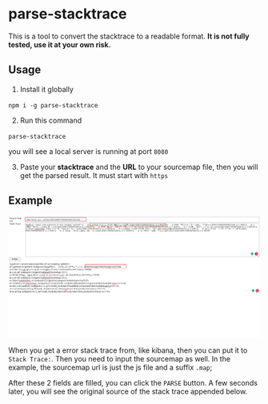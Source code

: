 # parse-stacktrace

This is a tool to convert the stacktrace to a readable format. **It is not fully tested, use it at your own risk.**

## Usage

1. Install it globally

`npm i -g parse-stacktrace`

2. Run this command

`parse-stacktrace`

you will see a local server is running at port `8080`

3. Paste your **stacktrace** and the **URL** to your sourcemap file, then you will get the parsed result. It must start with `https`

## Example

![example](./public/images/parse-stacktrace.png)

When you get a error stack trace from, like kibana, then you can put it to `Stack Trace:`. Then you need to input the sourcemap as well. In the example, the sourcemap url is just the js file and a suffix `.map`;

After these 2 fields are filled, you can click the `PARSE` button. A few seconds later, you will see the original source of the stack trace appended below.
